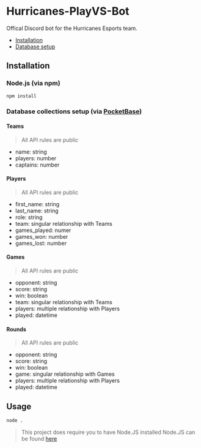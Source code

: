 # Hurricanes-PlayVS-Bot
Offical Discord bot for the Hurricanes Esports team.

- [Installation](#installation)
- [Database setup](#database-setup)

## Installation

### Node.js (via npm)

```sh
npm install
```

### Database collections setup (via [PocketBase](https://pocketbase.io/docs))

#### Teams

> All API rules are public
- name: string
- players: number
- captains: number

#### Players

> All API rules are public
- first_name: string
- last_name: string
- role: string
- team: singular relationship with Teams
- games_played: numer
- games_won: number
- games_lost: number

#### Games

> All API rules are public
- opponent: string
- score: string
- win: boolean
- team: singular relationship with Teams
- players: multiple relationship with Players
- played: datetime

#### Rounds

> All API rules are public
- opponent: string
- score: string
- win: boolean
- game: singular relationship with Games
- players: multiple relationship with Players
- played: datetime

## Usage
```sh
node .
```
> This project does require you to have Node.JS installed
> Node.JS can be found [here](https://nodejs.org)
